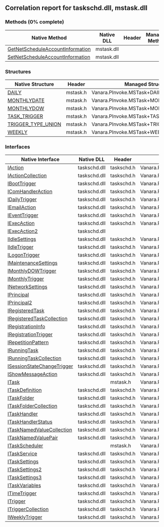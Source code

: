 ## Correlation report for taskschd.dll, mstask.dll
### Methods (0% complete)
Native Method | Native DLL | Header | Managed Method
---- | ---- | ---- | ----
[GetNetScheduleAccountInformation](https://www.google.com/search?num=5&q=GetNetScheduleAccountInformation+site%3Amsdn.microsoft.com) | mstask.dll |  | 
[SetNetScheduleAccountInformation](https://www.google.com/search?num=5&q=SetNetScheduleAccountInformation+site%3Amsdn.microsoft.com) | mstask.dll |  | 
### Structures
Native Structure | Header | Managed Structure
---- | ---- | ----
[DAILY](https://www.google.com/search?num=5&q=DAILY+site%3Amsdn.microsoft.com) | mstask.h | Vanara.PInvoke.MSTask+DAILY
[MONTHLYDATE](https://www.google.com/search?num=5&q=MONTHLYDATE+site%3Amsdn.microsoft.com) | mstask.h | Vanara.PInvoke.MSTask+MONTHLYDATE
[MONTHLYDOW](https://www.google.com/search?num=5&q=MONTHLYDOW+site%3Amsdn.microsoft.com) | mstask.h | Vanara.PInvoke.MSTask+MONTHLYDOW
[TASK_TRIGGER](https://www.google.com/search?num=5&q=TASK_TRIGGER+site%3Amsdn.microsoft.com) | mstask.h | Vanara.PInvoke.MSTask+TASK_TRIGGER
[TRIGGER_TYPE_UNION](https://www.google.com/search?num=5&q=TRIGGER_TYPE_UNION+site%3Amsdn.microsoft.com) | mstask.h | Vanara.PInvoke.MSTask+TRIGGER_TYPE_UNION
[WEEKLY](https://www.google.com/search?num=5&q=WEEKLY+site%3Amsdn.microsoft.com) | mstask.h | Vanara.PInvoke.MSTask+WEEKLY
### Interfaces
Native Interface | Native DLL | Header | Managed Interface
---- | ---- | ---- | ----
[IAction](https://www.google.com/search?num=5&q=IAction+site%3Amsdn.microsoft.com) | taskschd.dll | taskschd.h | Vanara.PInvoke.TaskSchd+IAction
[IActionCollection](https://www.google.com/search?num=5&q=IActionCollection+site%3Amsdn.microsoft.com) | taskschd.dll | taskschd.h | Vanara.PInvoke.TaskSchd+IActionCollection
[IBootTrigger](https://www.google.com/search?num=5&q=IBootTrigger+site%3Amsdn.microsoft.com) | taskschd.dll | taskschd.h | Vanara.PInvoke.TaskSchd+IBootTrigger
[IComHandlerAction](https://www.google.com/search?num=5&q=IComHandlerAction+site%3Amsdn.microsoft.com) | taskschd.dll | taskschd.h | Vanara.PInvoke.TaskSchd+IComHandlerAction
[IDailyTrigger](https://www.google.com/search?num=5&q=IDailyTrigger+site%3Amsdn.microsoft.com) | taskschd.dll | taskschd.h | Vanara.PInvoke.TaskSchd+IDailyTrigger
[IEmailAction](https://www.google.com/search?num=5&q=IEmailAction+site%3Amsdn.microsoft.com) | taskschd.dll | taskschd.h | Vanara.PInvoke.TaskSchd+IEmailAction
[IEventTrigger](https://www.google.com/search?num=5&q=IEventTrigger+site%3Amsdn.microsoft.com) | taskschd.dll | taskschd.h | Vanara.PInvoke.TaskSchd+IEventTrigger
[IExecAction](https://www.google.com/search?num=5&q=IExecAction+site%3Amsdn.microsoft.com) | taskschd.dll | taskschd.h | Vanara.PInvoke.TaskSchd+IExecAction
[IExecAction2](https://www.google.com/search?num=5&q=IExecAction2+site%3Amsdn.microsoft.com) | taskschd.dll |  | 
[IIdleSettings](https://www.google.com/search?num=5&q=IIdleSettings+site%3Amsdn.microsoft.com) | taskschd.dll | taskschd.h | Vanara.PInvoke.TaskSchd+IIdleSettings
[IIdleTrigger](https://www.google.com/search?num=5&q=IIdleTrigger+site%3Amsdn.microsoft.com) | taskschd.dll | taskschd.h | Vanara.PInvoke.TaskSchd+IIdleTrigger
[ILogonTrigger](https://www.google.com/search?num=5&q=ILogonTrigger+site%3Amsdn.microsoft.com) | taskschd.dll | taskschd.h | Vanara.PInvoke.TaskSchd+ILogonTrigger
[IMaintenanceSettings](https://www.google.com/search?num=5&q=IMaintenanceSettings+site%3Amsdn.microsoft.com) | taskschd.dll | taskschd.h | Vanara.PInvoke.TaskSchd+IMaintenanceSettings
[IMonthlyDOWTrigger](https://www.google.com/search?num=5&q=IMonthlyDOWTrigger+site%3Amsdn.microsoft.com) | taskschd.dll | taskschd.h | Vanara.PInvoke.TaskSchd+IMonthlyDOWTrigger
[IMonthlyTrigger](https://www.google.com/search?num=5&q=IMonthlyTrigger+site%3Amsdn.microsoft.com) | taskschd.dll | taskschd.h | Vanara.PInvoke.TaskSchd+IMonthlyTrigger
[INetworkSettings](https://www.google.com/search?num=5&q=INetworkSettings+site%3Amsdn.microsoft.com) | taskschd.dll | taskschd.h | Vanara.PInvoke.TaskSchd+INetworkSettings
[IPrincipal](https://www.google.com/search?num=5&q=IPrincipal+site%3Amsdn.microsoft.com) | taskschd.dll | taskschd.h | Vanara.PInvoke.TaskSchd+IPrincipal
[IPrincipal2](https://www.google.com/search?num=5&q=IPrincipal2+site%3Amsdn.microsoft.com) | taskschd.dll | taskschd.h | Vanara.PInvoke.TaskSchd+IPrincipal2
[IRegisteredTask](https://www.google.com/search?num=5&q=IRegisteredTask+site%3Amsdn.microsoft.com) | taskschd.dll | taskschd.h | Vanara.PInvoke.TaskSchd+IRegisteredTask
[IRegisteredTaskCollection](https://www.google.com/search?num=5&q=IRegisteredTaskCollection+site%3Amsdn.microsoft.com) | taskschd.dll | taskschd.h | Vanara.PInvoke.TaskSchd+IRegisteredTaskCollection
[IRegistrationInfo](https://www.google.com/search?num=5&q=IRegistrationInfo+site%3Amsdn.microsoft.com) | taskschd.dll | taskschd.h | Vanara.PInvoke.TaskSchd+IRegistrationInfo
[IRegistrationTrigger](https://www.google.com/search?num=5&q=IRegistrationTrigger+site%3Amsdn.microsoft.com) | taskschd.dll | taskschd.h | Vanara.PInvoke.TaskSchd+IRegistrationTrigger
[IRepetitionPattern](https://www.google.com/search?num=5&q=IRepetitionPattern+site%3Amsdn.microsoft.com) | taskschd.dll | taskschd.h | Vanara.PInvoke.TaskSchd+IRepetitionPattern
[IRunningTask](https://www.google.com/search?num=5&q=IRunningTask+site%3Amsdn.microsoft.com) | taskschd.dll | taskschd.h | Vanara.PInvoke.TaskSchd+IRunningTask
[IRunningTaskCollection](https://www.google.com/search?num=5&q=IRunningTaskCollection+site%3Amsdn.microsoft.com) | taskschd.dll | taskschd.h | Vanara.PInvoke.TaskSchd+IRunningTaskCollection
[ISessionStateChangeTrigger](https://www.google.com/search?num=5&q=ISessionStateChangeTrigger+site%3Amsdn.microsoft.com) | taskschd.dll | taskschd.h | Vanara.PInvoke.TaskSchd+ISessionStateChangeTrigger
[IShowMessageAction](https://www.google.com/search?num=5&q=IShowMessageAction+site%3Amsdn.microsoft.com) | taskschd.dll | taskschd.h | Vanara.PInvoke.TaskSchd+IShowMessageAction
[ITask](https://www.google.com/search?num=5&q=ITask+site%3Amsdn.microsoft.com) |  | mstask.h | Vanara.PInvoke.MSTask+ITask
[ITaskDefinition](https://www.google.com/search?num=5&q=ITaskDefinition+site%3Amsdn.microsoft.com) | taskschd.dll | taskschd.h | Vanara.PInvoke.TaskSchd+ITaskDefinition
[ITaskFolder](https://www.google.com/search?num=5&q=ITaskFolder+site%3Amsdn.microsoft.com) | taskschd.dll | taskschd.h | Vanara.PInvoke.TaskSchd+ITaskFolder
[ITaskFolderCollection](https://www.google.com/search?num=5&q=ITaskFolderCollection+site%3Amsdn.microsoft.com) | taskschd.dll | taskschd.h | Vanara.PInvoke.TaskSchd+ITaskFolderCollection
[ITaskHandler](https://www.google.com/search?num=5&q=ITaskHandler+site%3Amsdn.microsoft.com) | taskschd.dll | taskschd.h | Vanara.PInvoke.TaskSchd+ITaskHandler
[ITaskHandlerStatus](https://www.google.com/search?num=5&q=ITaskHandlerStatus+site%3Amsdn.microsoft.com) | taskschd.dll | taskschd.h | Vanara.PInvoke.TaskSchd+ITaskHandlerStatus
[ITaskNamedValueCollection](https://www.google.com/search?num=5&q=ITaskNamedValueCollection+site%3Amsdn.microsoft.com) | taskschd.dll | taskschd.h | Vanara.PInvoke.TaskSchd+ITaskNamedValueCollection
[ITaskNamedValuePair](https://www.google.com/search?num=5&q=ITaskNamedValuePair+site%3Amsdn.microsoft.com) | taskschd.dll | taskschd.h | Vanara.PInvoke.TaskSchd+ITaskNamedValuePair
[ITaskScheduler](https://www.google.com/search?num=5&q=ITaskScheduler+site%3Amsdn.microsoft.com) |  | mstask.h | Vanara.PInvoke.MSTask+ITaskScheduler
[ITaskService](https://www.google.com/search?num=5&q=ITaskService+site%3Amsdn.microsoft.com) | taskschd.dll | taskschd.h | Vanara.PInvoke.TaskSchd+ITaskService
[ITaskSettings](https://www.google.com/search?num=5&q=ITaskSettings+site%3Amsdn.microsoft.com) | taskschd.dll | taskschd.h | Vanara.PInvoke.TaskSchd+ITaskSettings
[ITaskSettings2](https://www.google.com/search?num=5&q=ITaskSettings2+site%3Amsdn.microsoft.com) | taskschd.dll | taskschd.h | Vanara.PInvoke.TaskSchd+ITaskSettings2
[ITaskSettings3](https://www.google.com/search?num=5&q=ITaskSettings3+site%3Amsdn.microsoft.com) | taskschd.dll | taskschd.h | Vanara.PInvoke.TaskSchd+ITaskSettings3
[ITaskVariables](https://www.google.com/search?num=5&q=ITaskVariables+site%3Amsdn.microsoft.com) | taskschd.dll | taskschd.h | Vanara.PInvoke.TaskSchd+ITaskVariables
[ITimeTrigger](https://www.google.com/search?num=5&q=ITimeTrigger+site%3Amsdn.microsoft.com) | taskschd.dll | taskschd.h | Vanara.PInvoke.TaskSchd+ITimeTrigger
[ITrigger](https://www.google.com/search?num=5&q=ITrigger+site%3Amsdn.microsoft.com) | taskschd.dll | taskschd.h | Vanara.PInvoke.TaskSchd+ITrigger
[ITriggerCollection](https://www.google.com/search?num=5&q=ITriggerCollection+site%3Amsdn.microsoft.com) | taskschd.dll | taskschd.h | Vanara.PInvoke.TaskSchd+ITriggerCollection
[IWeeklyTrigger](https://www.google.com/search?num=5&q=IWeeklyTrigger+site%3Amsdn.microsoft.com) | taskschd.dll | taskschd.h | Vanara.PInvoke.TaskSchd+IWeeklyTrigger
